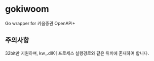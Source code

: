 # gokiwoom
Go wrapper for 키움증권 OpenAPI+

## 주의사항
32bit만 지원하며, kw_.dll이 프로세스 실행경로와 같은 위치에 존재하여 합니다.

